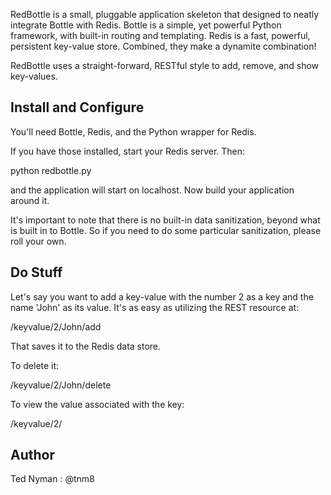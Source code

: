 RedBottle is a small, pluggable application skeleton that designed to neatly integrate Bottle
with Redis. Bottle is a simple, yet powerful Python framework, with built-in routing and templating. Redis
is a fast, powerful, persistent key-value store. Combined, they make a dynamite combination!

RedBottle uses a straight-forward, RESTful style to add, remove, and show key-values.

Install and Configure
---------------------

You'll need Bottle, Redis, and the Python wrapper for Redis.

If you have those installed, start your Redis server. Then:

python redbottle.py

and the application will start on localhost. Now build your application around it.

It's important to note that there is no built-in data sanitization, beyond what is built
in to Bottle. So if you need to do some particular sanitization, please roll your own.


Do Stuff
---------

Let's say you want to add a key-value with the number 2 as a key and the name 'John' as its value.
It's as easy as utilizing the REST resource at:

/keyvalue/2/John/add

That saves it to the Redis data store.

To delete it:

/keyvalue/2/John/delete

To view the value associated with the key:

/keyvalue/2/


Author
------

Ted Nyman : @tnm8


